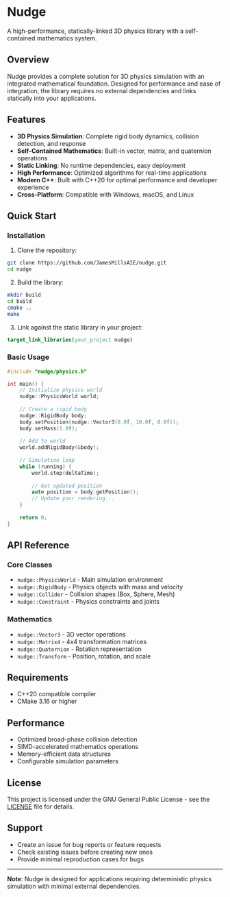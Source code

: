 # Nudge

A high-performance, statically-linked 3D physics library with a self-contained mathematics system.

## Overview

Nudge provides a complete solution for 3D physics simulation with an integrated mathematical foundation. Designed for performance and ease of integration, the library requires no external dependencies and links statically into your applications.

## Features

- **3D Physics Simulation**: Complete rigid body dynamics, collision detection, and response
- **Self-Contained Mathematics**: Built-in vector, matrix, and quaternion operations
- **Static Linking**: No runtime dependencies, easy deployment
- **High Performance**: Optimized algorithms for real-time applications
- **Modern C++**: Built with C++20 for optimal performance and developer experience
- **Cross-Platform**: Compatible with Windows, macOS, and Linux

## Quick Start

### Installation

1. Clone the repository:
```bash
git clone https://github.com/JamesMillsAIE/nudge.git
cd nudge
```

2. Build the library:
```bash
mkdir build
cd build
cmake ..
make
```

3. Link against the static library in your project:
```cmake
target_link_libraries(your_project nudge)
```

### Basic Usage

```cpp
#include "nudge/physics.h"

int main() {
    // Initialize physics world
    nudge::PhysicsWorld world;
    
    // Create a rigid body
    nudge::RigidBody body;
    body.setPosition(nudge::Vector3(0.0f, 10.0f, 0.0f));
    body.setMass(1.0f);
    
    // Add to world
    world.addRigidBody(&body);
    
    // Simulation loop
    while (running) {
        world.step(deltaTime);
        
        // Get updated position
        auto position = body.getPosition();
        // Update your rendering...
    }
    
    return 0;
}
```

## API Reference

### Core Classes

- `nudge::PhysicsWorld` - Main simulation environment
- `nudge::RigidBody` - Physics objects with mass and velocity
- `nudge::Collider` - Collision shapes (Box, Sphere, Mesh)
- `nudge::Constraint` - Physics constraints and joints

### Mathematics

- `nudge::Vector3` - 3D vector operations
- `nudge::Matrix4` - 4x4 transformation matrices
- `nudge::Quaternion` - Rotation representation
- `nudge::Transform` - Position, rotation, and scale

## Requirements

- C++20 compatible compiler
- CMake 3.16 or higher

## Performance

- Optimized broad-phase collision detection
- SIMD-accelerated mathematics operations
- Memory-efficient data structures
- Configurable simulation parameters

## License

This project is licensed under the GNU General Public License - see the [LICENSE](LICENSE) file for details.

## Support

- Create an issue for bug reports or feature requests
- Check existing issues before creating new ones
- Provide minimal reproduction cases for bugs

---

**Note**: Nudge is designed for applications requiring deterministic physics simulation with minimal external dependencies.
